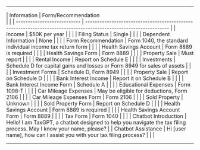 ----------------------------------
| Information              | Form/Recommendation                                                                             
         |                             |
         | --------------------------- | ----------------------------------------------------------------------------------------------------------------- |
         | Income                      | $50K per year                                                                                                     |
         |                             |
         | Filing Status               | Single                                                                                                            |
         |                             |
         | Dependent Information       | None                                                                                                              |
         |                             |
         | Form Recommendation         | Form 1040, the standard individual income tax return form                                                         |
         |                             |
         | Health Savings Account      | Form 8889 is required                                                                                             |
         |                             |
         | Health Savings Form         | Form 8889                                                                                                         |
         |                             |
         | Property Sale               | Must report                                                                                                       |
         |                             |
         | Rental Income               | Report on Schedule E                                                                                              |
         |                             |
         | Investments                 | Schedule D for capital gains and losses or Form 8949 for sales of assets                                          |
         |                             |
         | Investment Forms            | Schedule D, Form 8949                                                                                             |
         |                             |
         | Property Sale               | Report on Schedule D                                                                                              |
         |                             |
         | Bank Interest Income        | Report it on Schedule B                                                                                           |
         |                             |
         | Bank Interest Income Form   | Schedule A                                                                                                        |
         |                             |
         | Educational Expenses        | Form 1098-T                                                                                                       |
         |                             |
         | Car Mileage Expenses        | May be eligible for deductions, Form 2106                                                                         |
         |                             |
         | Car Mileage Expenses Form   | Form 2106                                                                                                         |
         |                             |
         | Sold Property               | Unknown                                                                                                           |
         |                             |
         | Sold Property Form          | Report on Schedule D                                                                                              |
         |                             |
         | Health Savings Account      | Form 8889 is required                                                                                             |
         |                             |
         | Health Savings Account Form | Form 8889                                                                                                         |
         |                             |
         | Tax Form                    | Form 1040                                                                                                         |
         |                             |
         | Chatbot Introduction        | Hello! I am TaxGPT, a chatbot designed to help you navigate the tax filing process. May I know your name, please? |
         | Chatbot Assistance          | Hi [user name], how can I assist you with your tax filing process?                                                |
         |                             |

----------------------------------